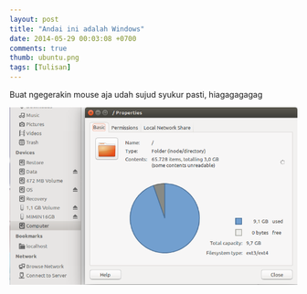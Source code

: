 ```yaml
---
layout: post
title: "Andai ini adalah Windows"
date: 2014-05-29 00:03:08 +0700
comments: true
thumb: ubuntu.png
tags: [Tulisan]
---
```

Buat ngegerakin mouse aja udah sujud syukur pasti, hiagagagagag

![An unsual picture](/src/assets/uploads/ubuntu.png)
